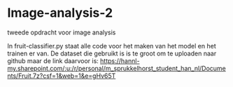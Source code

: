 # Image-analysis-2
tweede opdracht voor image analysis

In fruit-classifier.py staat alle code voor het maken van het model en het trainen er van.
De dataset die gebruikt is is te groot om te uploaden naar github maar de link daarvoor is:
  https://hannl-my.sharepoint.com/:u:/r/personal/m_sprukkelhorst_student_han_nl/Documents/Fruit.7z?csf=1&web=1&e=gHv65T
